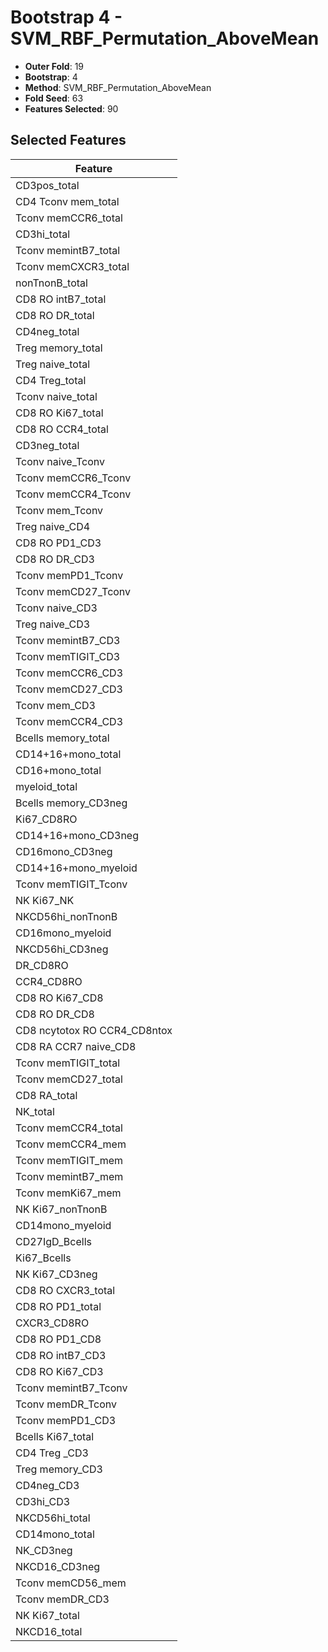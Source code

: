 # Bootstrap 4 - SVM_RBF_Permutation_AboveMean

- **Outer Fold**: 19
- **Bootstrap**: 4
- **Method**: SVM_RBF_Permutation_AboveMean
- **Fold Seed**: 63
- **Features Selected**: 90

## Selected Features

| Feature |
|---------|
| CD3pos_total |
| CD4 Tconv mem_total |
| Tconv memCCR6_total |
| CD3hi_total |
| Tconv memintB7_total |
| Tconv memCXCR3_total |
| nonTnonB_total |
| CD8 RO intB7_total |
| CD8 RO DR_total |
| CD4neg_total |
| Treg memory_total |
| Treg naive_total |
| CD4 Treg_total |
| Tconv naive_total |
| CD8 RO Ki67_total |
| CD8 RO CCR4_total |
| CD3neg_total |
| Tconv naive_Tconv |
| Tconv memCCR6_Tconv |
| Tconv memCCR4_Tconv |
| Tconv mem_Tconv |
| Treg naive_CD4 |
| CD8 RO PD1_CD3 |
| CD8 RO DR_CD3 |
| Tconv memPD1_Tconv |
| Tconv memCD27_Tconv |
| Tconv naive_CD3 |
| Treg naive_CD3 |
| Tconv memintB7_CD3 |
| Tconv memTIGIT_CD3 |
| Tconv memCCR6_CD3 |
| Tconv memCD27_CD3 |
| Tconv mem_CD3 |
| Tconv memCCR4_CD3 |
| Bcells memory_total |
| CD14+16+mono_total |
| CD16+mono_total |
| myeloid_total |
| Bcells memory_CD3neg |
| Ki67_CD8RO |
| CD14+16+mono_CD3neg |
| CD16mono_CD3neg |
| CD14+16+mono_myeloid |
| Tconv memTIGIT_Tconv |
| NK Ki67_NK |
| NKCD56hi_nonTnonB |
| CD16mono_myeloid |
| NKCD56hi_CD3neg |
| DR_CD8RO |
| CCR4_CD8RO |
| CD8 RO Ki67_CD8 |
| CD8 RO DR_CD8 |
| CD8 ncytotox RO CCR4_CD8ntox |
| CD8 RA CCR7 naive_CD8 |
| Tconv memTIGIT_total |
| Tconv memCD27_total |
| CD8 RA_total |
| NK_total |
| Tconv memCCR4_total |
| Tconv memCCR4_mem |
| Tconv memTIGIT_mem |
| Tconv memintB7_mem |
| Tconv memKi67_mem |
| NK Ki67_nonTnonB |
| CD14mono_myeloid |
| CD27IgD_Bcells |
| Ki67_Bcells |
| NK Ki67_CD3neg |
| CD8 RO CXCR3_total |
| CD8 RO PD1_total |
| CXCR3_CD8RO |
| CD8 RO PD1_CD8 |
| CD8 RO intB7_CD3 |
| CD8  RO Ki67_CD3 |
| Tconv memintB7_Tconv |
| Tconv memDR_Tconv |
| Tconv memPD1_CD3 |
| Bcells Ki67_total |
| CD4 Treg _CD3 |
| Treg memory_CD3 |
| CD4neg_CD3 |
| CD3hi_CD3 |
| NKCD56hi_total |
| CD14mono_total |
| NK_CD3neg |
| NKCD16_CD3neg |
| Tconv memCD56_mem |
| Tconv memDR_CD3 |
| NK Ki67_total |
| NKCD16_total |
